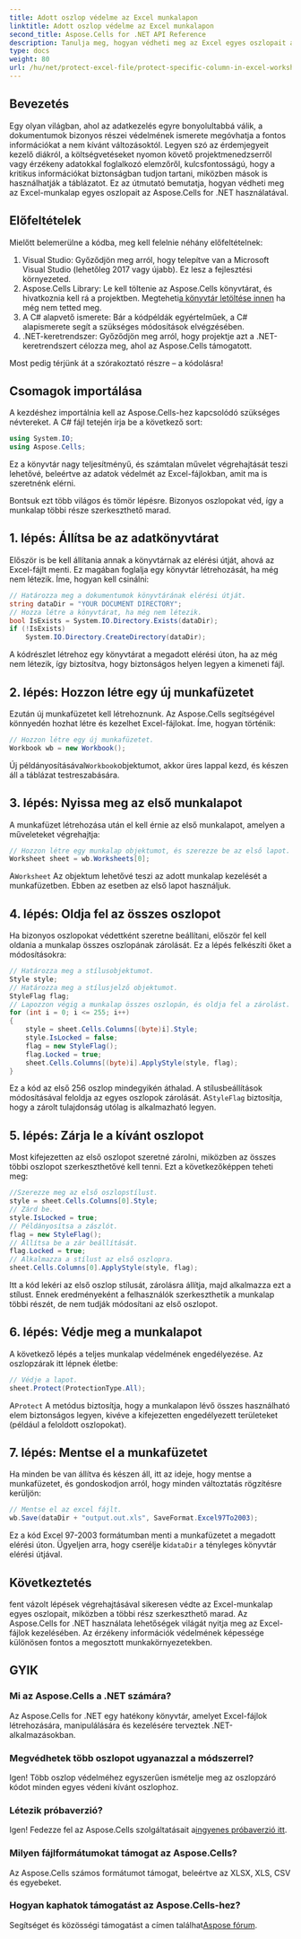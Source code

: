```yaml
---
title: Adott oszlop védelme az Excel munkalapon
linktitle: Adott oszlop védelme az Excel munkalapon
second_title: Aspose.Cells for .NET API Reference
description: Tanulja meg, hogyan védheti meg az Excel egyes oszlopait az Aspose.Cells for .NET használatával hatékonyan, így biztosítva az adatok biztonságát és megváltoztathatatlanságát.
type: docs
weight: 80
url: /hu/net/protect-excel-file/protect-specific-column-in-excel-worksheet/
---
```

## Bevezetés

Egy olyan világban, ahol az adatkezelés egyre bonyolultabbá válik, a dokumentumok bizonyos részei védelmének ismerete megóvhatja a fontos információkat a nem kívánt változásoktól. Legyen szó az érdemjegyeit kezelő diákról, a költségvetéseket nyomon követő projektmenedzserről vagy érzékeny adatokkal foglalkozó elemzőről, kulcsfontosságú, hogy a kritikus információkat biztonságban tudjon tartani, miközben mások is használhatják a táblázatot. Ez az útmutató bemutatja, hogyan védheti meg az Excel-munkalap egyes oszlopait az Aspose.Cells for .NET használatával.

## Előfeltételek 

Mielőtt belemerülne a kódba, meg kell felelnie néhány előfeltételnek:

1. Visual Studio: Győződjön meg arról, hogy telepítve van a Microsoft Visual Studio (lehetőleg 2017 vagy újabb). Ez lesz a fejlesztési környezeted. 
2.  Aspose.Cells Library: Le kell töltenie az Aspose.Cells könyvtárat, és hivatkoznia kell rá a projektben. Megteheti[a könyvtár letöltése innen](https://releases.aspose.com/cells/net/) ha még nem tetted meg.
3. A C# alapvető ismerete: Bár a kódpéldák egyértelműek, a C# alapismerete segít a szükséges módosítások elvégzésében.
4. .NET-keretrendszer: Győződjön meg arról, hogy projektje azt a .NET-keretrendszert célozza meg, ahol az Aspose.Cells támogatott.

Most pedig térjünk át a szórakoztató részre – a kódolásra!

## Csomagok importálása

A kezdéshez importálnia kell az Aspose.Cells-hez kapcsolódó szükséges névtereket. A C# fájl tetején írja be a következő sort:

```csharp
using System.IO;
using Aspose.Cells;
```

Ez a könyvtár nagy teljesítményű, és számtalan művelet végrehajtását teszi lehetővé, beleértve az adatok védelmét az Excel-fájlokban, amit ma is szeretnénk elérni.

Bontsuk ezt több világos és tömör lépésre. Bizonyos oszlopokat véd, így a munkalap többi része szerkeszthető marad.

## 1. lépés: Állítsa be az adatkönyvtárat

Először is be kell állítania annak a könyvtárnak az elérési útját, ahová az Excel-fájlt menti. Ez magában foglalja egy könyvtár létrehozását, ha még nem létezik. Íme, hogyan kell csinálni:

```csharp
// Határozza meg a dokumentumok könyvtárának elérési útját.
string dataDir = "YOUR DOCUMENT DIRECTORY";
// Hozza létre a könyvtárat, ha még nem létezik.
bool IsExists = System.IO.Directory.Exists(dataDir);
if (!IsExists)
    System.IO.Directory.CreateDirectory(dataDir);
```

A kódrészlet létrehoz egy könyvtárat a megadott elérési úton, ha az még nem létezik, így biztosítva, hogy biztonságos helyen legyen a kimeneti fájl.

## 2. lépés: Hozzon létre egy új munkafüzetet

Ezután új munkafüzetet kell létrehoznunk. Az Aspose.Cells segítségével könnyedén hozhat létre és kezelhet Excel-fájlokat. Íme, hogyan történik:

```csharp
// Hozzon létre egy új munkafüzetet.
Workbook wb = new Workbook();
```

 Új példányosításával`Workbook`objektumot, akkor üres lappal kezd, és készen áll a táblázat testreszabására.

## 3. lépés: Nyissa meg az első munkalapot

A munkafüzet létrehozása után el kell érnie az első munkalapot, amelyen a műveleteket végrehajtja:

```csharp
// Hozzon létre egy munkalap objektumot, és szerezze be az első lapot.
Worksheet sheet = wb.Worksheets[0];
```

 A`Worksheet` Az objektum lehetővé teszi az adott munkalap kezelését a munkafüzetben. Ebben az esetben az első lapot használjuk.

## 4. lépés: Oldja fel az összes oszlopot

Ha bizonyos oszlopokat védettként szeretne beállítani, először fel kell oldania a munkalap összes oszlopának zárolását. Ez a lépés felkészíti őket a módosításokra:

```csharp
// Határozza meg a stílusobjektumot.
Style style;
// Határozza meg a stílusjelző objektumot.
StyleFlag flag;
// Lapozzon végig a munkalap összes oszlopán, és oldja fel a zárolást.
for (int i = 0; i <= 255; i++)
{
    style = sheet.Cells.Columns[(byte)i].Style;
    style.IsLocked = false;
    flag = new StyleFlag();
    flag.Locked = true;
    sheet.Cells.Columns[(byte)i].ApplyStyle(style, flag);
}
```

 Ez a kód az első 256 oszlop mindegyikén áthalad. A stílusbeállítások módosításával feloldja az egyes oszlopok zárolását. A`StyleFlag` biztosítja, hogy a zárolt tulajdonság utólag is alkalmazható legyen.

## 5. lépés: Zárja le a kívánt oszlopot

Most kifejezetten az első oszlopot szeretné zárolni, miközben az összes többi oszlopot szerkeszthetővé kell tenni. Ezt a következőképpen teheti meg:

```csharp
//Szerezze meg az első oszlopstílust.
style = sheet.Cells.Columns[0].Style;
// Zárd be.
style.IsLocked = true;
// Példányosítsa a zászlót.
flag = new StyleFlag();
// Állítsa be a zár beállítását.
flag.Locked = true;
// Alkalmazza a stílust az első oszlopra.
sheet.Cells.Columns[0].ApplyStyle(style, flag);
```

Itt a kód lekéri az első oszlop stílusát, zárolásra állítja, majd alkalmazza ezt a stílust. Ennek eredményeként a felhasználók szerkeszthetik a munkalap többi részét, de nem tudják módosítani az első oszlopot.

## 6. lépés: Védje meg a munkalapot

A következő lépés a teljes munkalap védelmének engedélyezése. Az oszlopzárak itt lépnek életbe:

```csharp
// Védje a lapot.
sheet.Protect(ProtectionType.All);
```

 A`Protect` A metódus biztosítja, hogy a munkalapon lévő összes használható elem biztonságos legyen, kivéve a kifejezetten engedélyezett területeket (például a feloldott oszlopokat).

## 7. lépés: Mentse el a munkafüzetet

Ha minden be van állítva és készen áll, itt az ideje, hogy mentse a munkafüzetet, és gondoskodjon arról, hogy minden változtatás rögzítésre kerüljön:

```csharp
// Mentse el az excel fájlt.
wb.Save(dataDir + "output.out.xls", SaveFormat.Excel97To2003);
```

 Ez a kód Excel 97-2003 formátumban menti a munkafüzetet a megadott elérési úton. Ügyeljen arra, hogy cserélje ki`dataDir` a tényleges könyvtár elérési útjával.

## Következtetés

fent vázolt lépések végrehajtásával sikeresen védte az Excel-munkalap egyes oszlopait, miközben a többi rész szerkeszthető marad. Az Aspose.Cells for .NET használata lehetőségek világát nyitja meg az Excel-fájlok kezelésében. Az érzékeny információk védelmének képessége különösen fontos a megosztott munkakörnyezetekben. 

## GYIK

### Mi az Aspose.Cells a .NET számára?
Az Aspose.Cells for .NET egy hatékony könyvtár, amelyet Excel-fájlok létrehozására, manipulálására és kezelésére terveztek .NET-alkalmazásokban.

### Megvédhetek több oszlopot ugyanazzal a módszerrel?
Igen! Több oszlop védelméhez egyszerűen ismételje meg az oszlopzáró kódot minden egyes védeni kívánt oszlophoz.

### Létezik próbaverzió?
 Igen! Fedezze fel az Aspose.Cells szolgáltatásait a[ingyenes próbaverzió itt](https://releases.aspose.com/).

### Milyen fájlformátumokat támogat az Aspose.Cells?
Az Aspose.Cells számos formátumot támogat, beleértve az XLSX, XLS, CSV és egyebeket.

### Hogyan kaphatok támogatást az Aspose.Cells-hez?
 Segítséget és közösségi támogatást a címen találhat[Aspose fórum](https://forum.aspose.com/c/cells/9).